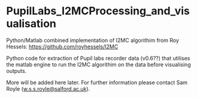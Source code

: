 # PupilLabs_I2MCProcessing_and_visualisation
Python/Matlab combined implementation of I2MC algorithim from Roy Hessels: https://github.com/royhessels/I2MC

Python code for extraction of Pupil labs recorder data (v0.6??) that utilises the matlab engine to run the I2MC algorithim on the data before visualising outputs.

More will be added here later.
For further information please contact Sam Royle (w.s.s.royle@salford.ac.uk).
